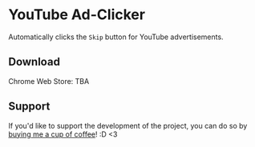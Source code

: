 # YouTube Ad-Clicker

Automatically clicks the `Skip` button for YouTube advertisements.

## Download
Chrome Web Store: TBA

## Support
If you'd like to support the development of the project, you can do so by [buying me a cup of coffee](https://buymeacoffee.com/versx)! :D \<3
